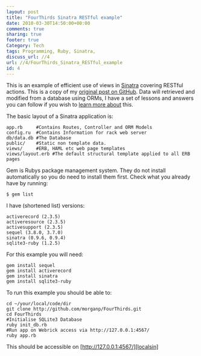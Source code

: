 ```yaml
---
layout: post
title: "FourThirds Sinatra RESTful example"
date: 2010-03-30T14:50:00+00:00 
comments: true
sharing: true
footer: true
Category: Tech
tags: Programming, Ruby, Sinatra,
discuss_url: //4
url: //4/FourThirds_Sinatra_RESTful_example
id: 4
---
```

This is an example of efficient use of views in [Sinatra][sinatra] covering RESTful actions. This is a copy of my [original post on GitHub][source]. Data will retrieved and modified from a database using ORMs, I have a set of lessons and answers you can follow if you wish to [learn more about][ORMLesson] this.

The basic layout of a Sinatra application is:

    app.rb     #Contains Routes, Controller and ORM Models
    config.ru  #Contains Information for rack web server
    db/data.db #The Database
    public/    #Static non template data.
    views/     #ERB, HAML etc web page templates
    views/layout.erb #The default structural template applied to all ERB pages

Gem is Rubys package management system. They do not install automatically so you do need to install them first. Check what you already have by running:

    $ gem list

I have (shortened list) versions:

    activerecord (2.3.5)
    activeresource (2.3.5)
    activesupport (2.3.5)
    sequel (3.8.0, 3.7.0)
    sinatra (0.9.6, 0.9.4)
    sqlite3-ruby (1.2.5)

For this example you will need:

    gem install sequel
    gem install activerecord
    gem install sinatra
    gem install sqlite3-ruby

To run this example you should be able to:

    cd ~/your/local/code/dir
    git clone http://github.com/morganp/FourThirds.git 
    cd FourThirds 
    #Initialise SQLite3 Database
    ruby init_db.rb
    #Run app on Webrick access via http://127.0.0.1:4567/
    ruby app.rb

This should be accessible on [http://127.0.0.1:4567/][localsin]

[sinatra]: http://www.sinatrarb.com
[ORMLesson]: http://github.com/morganp/Code-Dojo/tree/master/ORM/
[localsin]:  http://127.0.0.1:4567/
[source]: http://github.com/morganp/FourThirds/

